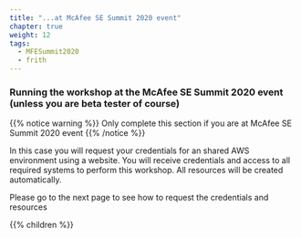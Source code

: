 ```yaml
---
title: "...at McAfee SE Summit 2020 event"
chapter: true
weight: 12
tags:
  - MFESummit2020
  - frith
---
```


### Running the workshop at the McAfee SE Summit 2020 event (unless you are beta tester of course)

{{% notice warning %}}
Only complete this section if you are at McAfee SE Summit 2020 event
{{% /notice %}}

In this case you will request your credentials for an shared AWS environment using a website. You will receive credentials and access to all required systems to perform this workshop.
All resources will be created automatically.

Please go to the next page to see how to request the credentials and resources

{{% children %}}
